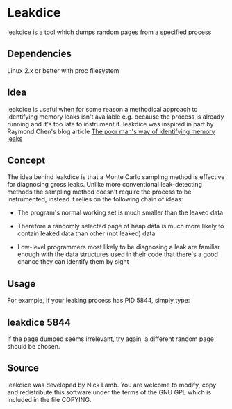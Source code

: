 # Leakdice

leakdice is a tool which dumps random pages from a specified process

## Dependencies

Linux 2.x or better with proc filesystem

## Idea

leakdice is useful when for some reason a methodical approach to identifying memory leaks isn't available
e.g. because the process is already running and it's too late to instrument it.
leakdice was inspired in part by Raymond Chen's blog article
[The poor man's way of identifying memory leaks](https://bytepointer.com/resources/old_new_thing/20050815_224_the_poor_mans_way_of_identifying_memory_leaks.htm)

## Concept

The idea behind leakdice is that a Monte Carlo sampling method is effective
for diagnosing gross leaks. Unlike more conventional leak-detecting methods
the sampling method doesn't require the process to be instrumented, instead
it relies on the following chain of ideas:

* The program's normal working set is much smaller than the leaked data

* Therefore a randomly selected page of heap data is much more likely to
contain leaked data than other (not leaked) data

* Low-level programmers most likely to be diagnosing a leak are familiar
enough with the data structures used in their code that there's a good chance
they can identify them by sight

## Usage

For example, if your leaking process has PID 5844, simply type:

## leakdice 5844

If the page dumped seems irrelevant, try again, a different random page
should be chosen.

## Source

leakdice was developed by Nick Lamb.
You are welcome to modify, copy and redistribute this software under the terms
of the GNU GPL which is included in the file COPYING.
